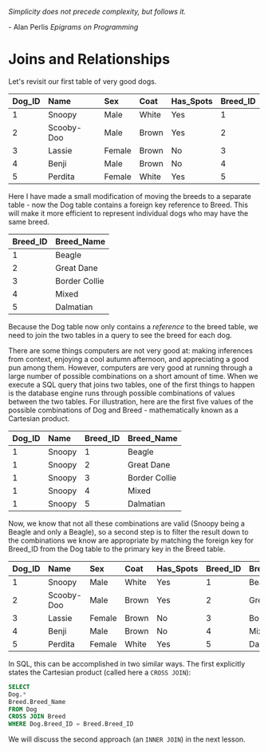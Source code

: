 *Simplicity does not precede complexity, but follows it.*

\- Alan Perlis *Epigrams on Programming*

# Joins and Relationships

Let's revisit our first table of very good dogs.

Dog_ID |Name | Sex | Coat | Has_Spots | Breed_ID
:---|:----| :----| :----| :----| :----
1|Snoopy | Male | White | Yes | 1
2|Scooby-Doo | Male | Brown | Yes | 2
3|Lassie | Female | Brown | No | 3
4|Benji | Male | Brown | No | 4
5|Perdita | Female | White | Yes | 5

Here I have made a small modification of moving the breeds to a separate table - now the Dog table contains a foreign key reference to Breed. This will make it more efficient to represent individual dogs who may have the same breed.

Breed_ID | Breed_Name
:--- | :---
1 | Beagle
2 | Great Dane 
3 | Border Collie
4 | Mixed
5 | Dalmatian

Because the Dog table now only contains a *reference* to the breed table, we need to join the two tables in a query to see the breed for each dog.

There are some things computers are not very good at: making inferences from context, enjoying a cool autumn afternoon, and appreciating a good pun among them. However, computers are very good at running through a large number of possible combinations on a short amount of time. When we execute a SQL query that joins two tables, one of the first things to happen is the database engine runs through possible combinations of values between the two tables. For illustration, here are the first five values of the possible combinations of Dog and Breed - mathematically known as a Cartesian product.

Dog_ID | Name | Breed_ID | Breed_Name
:--- | :--- | :--- | :---
1 | Snoopy | 1 | Beagle
1 | Snoopy | 2 | Great Dane 
1 | Snoopy | 3 | Border Collie
1 | Snoopy | 4 | Mixed
1 | Snoopy | 5 | Dalmatian

Now, we know that not all these combinations are valid (Snoopy being a Beagle and only a Beagle), so a second step is to filter the result down to the combinations we know are appropriate by matching the foreign key for Breed_ID from the Dog table to the primary key in the Breed table.

Dog_ID |Name | Sex | Coat | Has_Spots | Breed_ID | Breed_Name
:---|:----| :----| :----| :----| :---- | :---
1|Snoopy | Male | White | Yes     | 1  | Beagle
2|Scooby-Doo | Male | Brown | Yes | 2  | Great Dane 
3|Lassie | Female | Brown |    No | 3  | Border Collie
4|Benji | Male | Brown | No       | 4  | Mixed
5|Perdita | Female | White | Yes  | 5  | Dalmatian

In SQL, this can be accomplished in two similar ways. The first explicitly states the Cartesian product (called here a `CROSS JOIN`):

```sql
SELECT
Dog.*
Breed.Breed_Name
FROM Dog
CROSS JOIN Breed
WHERE Dog.Breed_ID = Breed.Breed_ID
```

We will discuss the second approach (an `INNER JOIN`) in the next lesson.

